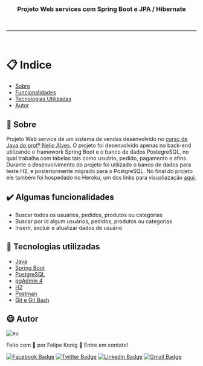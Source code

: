 <h3 align="center">Projeto Web services com Spring Boot e JPA / Hibernate</h3>

<br />

---
<br />

# :clipboard: Indice

- [Sobre](#Sobre)
- [Funcionalidades](#Funcionalidades)
- [Tecnologias Utilizadas](#Tecnologias-utilizadas)
- [Autor](#Autor)

## :pushpin: <a name="Sobre">Sobre</a>  

Projeto Web service de um sistema de vendas desenvolvido no [curso de Java do profº Nelio Alves](https://www.udemy.com/course/java-curso-completo). O projeto foi desenvolvido apenas no back-end utilizando o framework Spring Boot e o banco de dados PostegreSQL, no qual trabalha com tabelas tais como usuário, pedido, pagamento e afins. Durante o desenvolvimento do projeto foi utilizado o banco de dados para teste H2, e posteriormente migrado para o PostgreSQL. No final do projeto ele também foi hospedado no Heroku, um dos links para visualiazação [aqui](https://workshop-java-11-sb.herokuapp.com/users).

## :heavy_check_mark: <a name="Funcionalidades">Algumas funcionalidades</a>

- Buscar todos os usuários, pedidos, produtos ou categorias
- Buscar por id algum usuários, pedidos, produtos ou categorias
- Inserir, excluir e atualizar dados de usuário

## :rocket: <a name="Tecnologias-utilizadas">Tecnologias utilizadas</a>  

- [Java](https://www.oracle.com/br/java/technologies/javase-downloads.html)
- [Spring Boot](https://spring.io/projects/spring-boot)
- [PostgreSQL](https://www.postgresql.org/)
- [pgAdmin 4](https://www.pgadmin.org/download/pgadmin-4-windows/)
- [H2](https://www.h2database.com/html/main.html)
- [Postman](https://www.postman.com/)
- [Git e Git Bash](https://git-scm.com/downloads)

## :smile: <a name="Autor">Autor</a>  

![eu](https://user-images.githubusercontent.com/49540283/117379724-7840fe80-aeae-11eb-87fb-54a79b44233d.jpg)
   
Feito com 💙 por Felipe Konig :wave: Entre em contato!

[![Facebook Badge](https://img.shields.io/badge/Facebook-Felipe%20Konig-blue)](https://www.facebook.com/felipe.konig.3/)
[![Twitter Badge](https://img.shields.io/badge/Twitter-Felipe%20Konig-blue)](https://twitter.com/FelipeKonig4) 
[![Linkedin Badge](https://img.shields.io/badge/LinkedIn-Felipe%20Konig-blue)](https://www.linkedin.com/in/felipe-konig-10bb8a190/) 
[![Gmail Badge](https://img.shields.io/badge/Gmail-lipekonig%40gmail.com-orange)](mailto:lipekonig@gmail.com)
